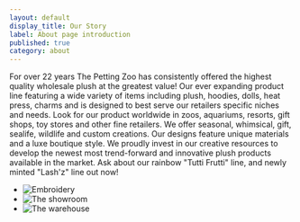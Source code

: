 ```yaml
---
layout: default
display_title: Our Story
label: About page introduction
published: true
category: about
---
```

For over 22 years The Petting Zoo has consistently offered the highest quality wholesale plush at the greatest value! Our ever expanding product line featuring a wide variety of items including plush, hoodies, dolls, heat press, charms and is designed to best serve our retailers specific niches and needs. Look for our product worldwide in zoos, aquariums, resorts, gift shops, toy stores and other fine retailers. We offer seasonal, whimsical, gift, sealife, wildlife and custom creations. Our designs feature unique materials and a luxe boutique style. We proudly invest in our creative resources to develop the newest most trend-forward and innovative plush products available in the market. Ask about our rainbow "Tutti Frutti" line, and newly minted "Lash'z" line out now!

<div class="padding-top">
  <ul class="list-undecorated padding-y-between-xnarrow">
    <li>
      <img src="/static/uploads/about-embroidery.jpg" alt="Embroidery">
    </li>
    <li>
      <img src="/static/uploads/about-showroom3.jpg" alt="The showroom">
    </li>
    <li>
      <img src="/static/uploads/about-warehouse2.jpg" alt="The warehouse">
    </li>
  </ul>
</div>
